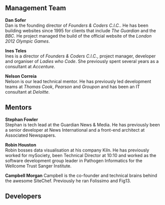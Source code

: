 ## Management Team

**Dan Sofer**	
Dan is the founding director of *Founders & Coders C.I.C.*. He has been building websites since 1995 for clients that include *The Guardian* and the *BBC*. He project managed the build of the official website of the *London 2012 Olympic Games*.

<a href="https://www.linkedin.com/in/dsofer" target="_blank" class="team-image dan"></a>

**Ines Teles**    
Ines is a director of *Founders & Coders C.I.C.*, project manager, developer and organiser of *Ladies who Code*. She previously spent several years as a consultant at *Accenture*. 

<a href="https://www.linkedin.com/in/iteles" target="_blank" class="team-image ines"></a>


<!-- ![Nelson](/img/us/mentors/nelson.jpg) -->
**Nelson Correia**    
Nelson is our lead technical mentor. He has previously led development teams at *Thomas Cook*, *Pearson* and *Groupon* and has been an IT consultant at *Deloitte*.

<a href="https://www.linkedin.com/in/nelsonic" target="_blank" class="team-image nelson"></a>

## Mentors

**Stephan Fowler**	
Stephan is tech lead at the Guardian News & Media. He has previously been a senior developer at News International and a front-end architect at Associated Newspapers.

<a href="https://www.linkedin.com/in/stephanfowler" target="_blank" class="team-image stephan"></a>

**Robin Houston**	
Robin bosses data visualisation at his company Kiln. He has previously worked for mySociety, been Technical Director at 10:10 and worked as the software development group leader in Pathogen Informatics for the Wellcome Trust Sanger Institute.

<a href="https://www.linkedin.com/pub/robin-houston/3/bba/677" target="_blank" class="team-image robin"></a>

**Campbell Morgan**	
Campbell is the co-founder and technical brains behind the awesome SiteChef. Previously he ran Folissimo and Fig13.

<a href="https://uk.linkedin.com/pub/campbell-morgan/46/b60/805" target="_blank" class="team-image campbell"></a>

## Developers
<div class="overflow-hidden">
	<div class="grid-4">
		<a href="https://www.linkedin.com/pub/natalia-baltazar/59/511/310" target="_blank"><div class="team-image-grid natalia"></div></a>
	</div>
	<div class="grid-4">
		<a href="https://uk.linkedin.com/in/filwisher" target="_blank"><div class="team-image-grid will"></div></a>
	</div>
	<div class="grid-4">
		<a href="https://uk.linkedin.com/pub/izaak-rogan/99/476/1b0" target="_blank"><div class="team-image-grid izaak"></div></a>
	</div>
	<div class="grid-4">
		<a href="https://www.linkedin.com/pub/besart-hoxhaj/56/169/206" target="_blank"><div class="team-image-grid bes"></div></a>
	</div>
	<div class="grid-4">
		<a href="https://www.linkedin.com/pub/benjamin-lees/58/75/162" target="_blank"><div class="team-image-grid benji"></div></a>
	</div>
	<div class="grid-4">
		<a href="https://www.linkedin.com/pub/harry-fox/90/632/7b8" target="_blank"><div class="team-image-grid harry"></div></a>
	</div>
	<div class="grid-4"><p></p></div>
	<div class="grid-4">
		<a href="https://uk.linkedin.com/pub/emma-milner/29/a00/a05" target="_blank"><div class="team-image-grid emma"></div></a>
	</div>
</div>

